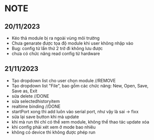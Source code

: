 ﻿# NOTE

## 20/11/2023
- Kéo thả module bị ra ngoài vùng môi trường
- Chưa genarate được tọa độ module khi user không nhập vào
- Bug: config từ lần thứ 2 trở đi không lưu được
- chưa có chức năng read config từ hardware
## 21/11/2023
- Tạo dropdown list cho user chọn module //REMOVE
- Tạo dropdown list "File", bao gồm các chức năng: New, Open, Save, Save as, Exit
- sửa delete //DONE
- sửa selectedhistoryitem
- realtime binding //DONE
- startPort xong thì add luôn vào serial port, như vậy là sai -> fixx 
- sửa lại save button khi mà update 
- khi mà run thì chỉ có thể xem module, không thể thao tác update xóa
- khi config phải xét xem ở mode bao nhiêu
- không có device thì không được phép run


